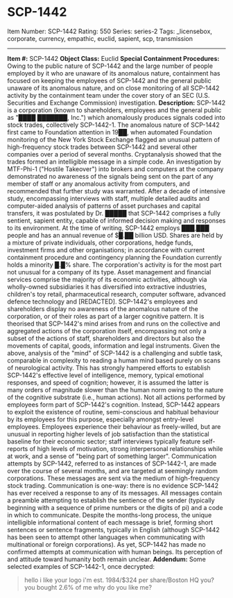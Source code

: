 # SCP-1442
Item Number: SCP-1442
Rating: 550
Series: series-2
Tags: _licensebox, corporate, currency, empathic, euclid, sapient, scp, transmission

---

**Item #:** SCP-1442
**Object Class:** Euclid
**Special Containment Procedures:** Owing to the public nature of SCP-1442 and the large number of people employed by it who are unaware of its anomalous nature, containment has focused on keeping the employees of SCP-1442 and the general public unaware of its anomalous nature, and on close monitoring of all SCP-1442 activity by the containment team under the cover story of an SEC (U.S. Securities and Exchange Commission) investigation.
**Description:** SCP-1442 is a corporation (known to shareholders, employees and the general public as "████ ███████, Inc.") which anomalously produces signals coded into stock trades, collectively SCP-1442-1.
The anomalous nature of SCP-1442 first came to Foundation attention in 19██, when automated Foundation monitoring of the New York Stock Exchange flagged an unusual pattern of high-frequency stock trades between SCP-1442 and several other companies over a period of several months. Cryptanalysis showed that the trades formed an intelligible message in a simple code. An investigation by MTF-Phi-1 ("Hostile Takeover") into brokers and computers at the company demonstrated no awareness of the signals being sent on the part of any member of staff or any anomalous activity from computers, and recommended that further study was warranted.
After a decade of intensive study, encompassing interviews with staff, multiple detailed audits and computer-aided analysis of patterns of asset purchases and capital transfers, it was postulated by Dr. █████ that SCP-1442 comprises a fully sentient, sapient entity, capable of informed decision making and responses to its environment.
At the time of writing, SCP-1442 employs ███,███ people and has an annual revenue of $█.██ billion USD. Shares are held by a mixture of private individuals, other corporations, hedge funds, investment firms and other organisations; in accordance with current containment procedure and contingency planning the Foundation currently holds a minority █.█% share.
The corporation's activity is for the most part not unusual for a company of its type. Asset management and financial services comprise the majority of its economic activities, although via wholly-owned subsidiaries it has diversified into extractive industries, children's toy retail, pharmaceutical research, computer software, advanced defence technology and [REDACTED].
SCP-1442's employees and shareholders display no awareness of the anomalous nature of the corporation, or of their roles as part of a larger cognitive pattern. It is theorised that SCP-1442's mind arises from and runs on the collective and aggregated actions of the corporation itself, encompassing not only a subset of the actions of staff, shareholders and directors but also the movements of capital, goods, information and legal instruments.
Given the above, analysis of the "mind" of SCP-1442 is a challenging and subtle task, comparable in complexity to reading a human mind based purely on scans of neurological activity. This has strongly hampered efforts to establish SCP-1442's effective level of intelligence, memory, typical emotional responses, and speed of cognition; however, it is assumed the latter is many orders of magnitude slower than the human norm owing to the nature of the cognitive substrate (i.e., human actions).
Not all actions performed by employees form part of SCP-1442's cognition. Instead, SCP-1442 appears to exploit the existence of routine, semi-conscious and habitual behaviour by its employees for this purpose, especially amongst entry-level employees.
Employees experience their behaviour as freely-willed, but are unusual in reporting higher levels of job satisfaction than the statistical baseline for their economic sector; staff interviews typically feature self-reports of high levels of motivation, strong interpersonal relationships while at work, and a sense of "being part of something larger".
Communication attempts by SCP-1442, referred to as instances of SCP-1442-1, are made over the course of several months, and are targeted at seemingly random corporations. These messages are sent via the medium of high-frequency stock trading. Communication is one-way: there is no evidence SCP-1442 has ever received a response to any of its messages. All messages contain a preamble attempting to establish the sentience of the sender (typically beginning with a sequence of prime numbers or the digits of pi) and a code in which to communicate. Despite the months-long process, the unique intelligible informational content of each message is brief, forming short sentences or sentence fragments, typically in English (although SCP-1442 has been seen to attempt other languages when communicating with multinational or foreign corporations).
As yet, SCP-1442 has made no confirmed attempts at communication with human beings. Its perception of and attitude toward humanity both remain unclear.
**Addendum:** Some selected examples of SCP-1442-1, once decrypted:
> hello i like your logo
> i'm est. 1984/$324 per share/Boston HQ you?
> you bought 2.6% of me why
> do you like me?